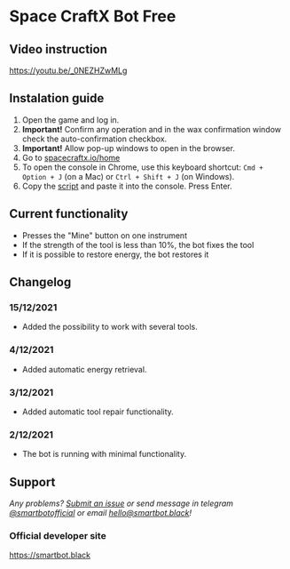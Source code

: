 # Space CraftX Bot Free

## Video instruction

https://youtu.be/_0NEZHZwMLg

## Instalation guide

1. Open the game and log in.
2. **Important!** Confirm any operation and in the wax confirmation window check the auto-confirmation checkbox.
3. **Important!** Allow pop-up windows to open in the browser.
4. Go to [spacecraftx.io/home](https://spacecraftx.io/home)
5. To open the console in Chrome, use this keyboard shortcut: `Cmd + Option + J` (on a Mac) or `Ctrl + Shift + J` (on Windows).
6. Copy the [script](https://github.com/SmartBotBlack/spacecraftx-bot/blob/master/index.js) and paste it into the console. Press Enter.

## Current functionality

- Presses the "Mine" button on one instrument
- If the strength of the tool is less than 10%, the bot fixes the tool
- If it is possible to restore energy, the bot restores it

## Changelog

### 15/12/2021

- Added the possibility to work with several tools.

### 4/12/2021

- Added automatic energy retrieval.

### 3/12/2021

- Added automatic tool repair functionality.

### 2/12/2021

- The bot is running with minimal functionality.

## Support

_Any problems? [Submit an issue](https://github.com/SmartBotBlack/spacecraftx-bot/issues/new) or send message in telegram [@smartbotofficial](https://t.me/smartbotofficial) or email [hello@smartbot.black](hello@smartbot.black)!_

### Official developer site

https://smartbot.black
